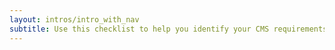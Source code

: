 ```yaml
---
layout: intros/intro_with_nav
subtitle: Use this checklist to help you identify your CMS requirements.
---
```

